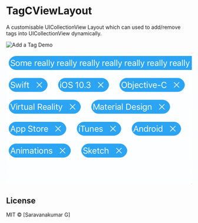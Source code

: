 # TagCViewLayout

A customisable UICollectionView Layout which can used to add/remove tags into UICollectionView dynamically.

![Add a Tag Demo](TagCViewLayout/addTags.gif)

![Remove a Tag Demo](TagCViewLayout/removeLargeTags.gif)


## License
MIT © [Saravanakumar G]

